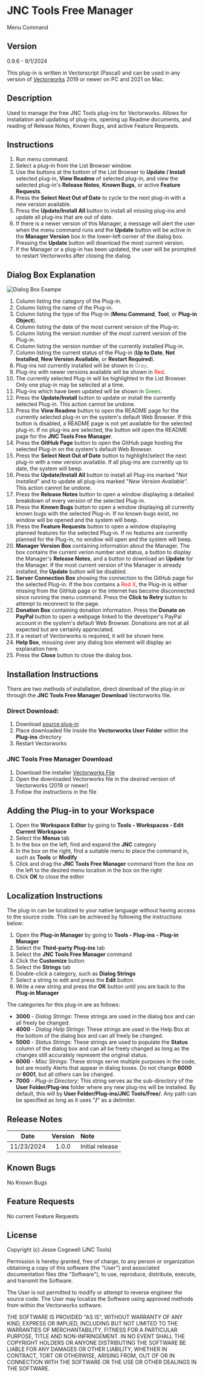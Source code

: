 # JNC Tools Free Manager

Menu Command

## Version

0.9.6 - 9/1/2024

This plug-in is written in Vectorscript (Pascal) and can be used in any version of [Vectorworks](https://www.vectorworks.net) 2019 or newer on PC and 2021 on Mac.

## Description

Used to manage the free JNC Tools plug-ins for Vectorworks. Allows for installation and updating of plug-ins, opening up Readme documents, and reading of Release Notes, Known Bugs, and active Feature Requests.

## Instructions

1. Run menu command.
2. Select a plug-in from the List Browser window.
3. Use the buttons at the bottom of the List Browser to **Update / Install** selected plug-in, **View Readme** of selected plug-in, and view the selected plug-in's **Release Notes**, **Known Bugs**, or active **Feature Requests**.
4. Press the **Select Next Out of Date** to cycle to the next plug-in with a new version available.
5. Press the **Update/Install All** button to install all missing plug-ins and update all plug-ins that are out of date.
6. If there is a newer version of this Manager, a message will alert the user when the menu command runs and the **Update** button will be active in the **Manager Version** box in the lower-left corner of the dialog box. Pressing the **Update** button will download the most current version.
7. If the Manager or a plug-in has been updated, the user will be prompted to restart Vectorworks after closing the dialog.

## Dialog Box Explanation

![Dialog Box Exampe](images/dialog-box-example.jpg)

1. Column listing the category of the Plug-in.
2. Column listing the name of the Plug-in.
3. Column listing the type of the Plug-in (**Menu Command**, **Tool**, or **Plug-in Object**).
4. Column listing the date of the most current version of the Plug-in.
5. Column listing the version number of the most current version of the Plug-in.
6. Column listing the version number of the currently installed Plug-in.
7. Column listing the current status of the Plug-in (**Up to Date**, **Not Installed**, **New Version Available**, or **Restart Required**).
8. Plug-ins not currently installed will be shown in <span style="color:Gray">Gray</span>.
9. Plug-ins with newer versions available will be shown in <span style="color:Red">Red</span>.
10. The currently selected Plug-in will be highlighted in the List Browser. Only one plug-in may be selected at a time.
11. Plug-ins which have been updated will be shown in <span style="color:Green">Green</span>.
12. Press the **Update/Install** button to update or install the currently selected Plug-in. This action cannot be undone.
13. Press the **View Readme** button to open the README page for the currently selected plug-in on the system's default Web Browser. If this button is disabled, a README page is not yet available for the selected plug-in. If no plug-ins are selected, the button will open the README page for the **JNC Tools Free Manager**.
14. Press the **GitHub Page** button to open the GitHub page hosting the selected Plug-in on the system's default Web Browser.
15. Press the **Select Next Out of Date** button to highlight/select the next plug-in with a new version available. If all plug-ins are currently up to date, the system will beep.
16. Press the **Update/Install All** button to install all Plug-ins marked "*Not Installed*" and to update all plug-ins marked "*New Version Available*". This action cannot be undone.
17. Press the **Release Notes** button to open a window displaying a detailed breakdown of every version of the selected Plug-in.
18. Press the **Known Bugs** button to open a window displaying all currently known bugs with the selected Plug-in. If no known bugs exist, no window will be opened and the system will beep.
19. Press the **Feature Requests** button to open a window displaying planned features for the selected Plug-in. If no features are currently planned for the Plug-in, no window will open and the system will beep.
20. **Manager Version Box** containing information about the Manager. The box contains the current verion number and status, a button to display the Manager's **Release Notes**, and a button to download an **Update** for the Manager. If the most current version of the Manager is already installed, the **Update** button will be disabled.
21. **Server Connection Box** showing the connection to the GitHub page for the selected Plug-in. If the box contains a <span style="color:Red">Red X</span>, the Plug-in is either missing from the GitHub page or the internet has become disconnected since running the menu command. Press the **Click to Retry** button to attempt to reconnect to the page.
22. **Donation Box** containing donation information. Press the **Donate on PayPal** button to open a webpage linked to the developer's PayPal account in the system's default Web Browser. Donations are not at all expected but are certainly appreciated.
23. If a restart of Vectorworks is required, it will be shown here.
24. **Help Box**, mousing over any dialog box element will display an explanation here.
25. Press the **Close** button to close the dialog box.

## Installation Instructions

There are two methods of installation, direct download of the plug-in or through the **JNC Tools Free Manager Download** Vectorworks file.

### Direct Download:

1. Download [source plug-in](JNC%20Tools%20Free%20Manager.vsm)
2. Place downloaded file inside the **Vectorworks User Folder** within the **Plug-ins** directory
3. Restart Vectorworks

### JNC Tools Free Manager Download

1. Download the installer [Vectorworks File](JNC%20Tools%20Free%20Manager%20Download.vwx)
2. Open the downloaded Vectorworks file in the desired version of Vectorworks (2019 or newer)
3. Follow the instructions in the file

## Adding the Plug-in to your Workspace

1. Open the **Workspace Editor** by going to **Tools - Workspaces - Edit Current Workspace**
2. Select the **Menus** tab
3. In the box on the left, find and expand the **JNC** category
4. In the box on the right, find a suitable menu to place the command in, such as **Tools** or **Modify**
5. Click and drag the **JNC Tools Free Manager** command from the box on the left to the desired menu location in the box on the right
6. Click **OK** to close the editor

## Localization Instructions

The plug-in can be localized to your native language without having access to the source code.  This can be achieved by following the instructions below:

1. Open the **Plug-in Manager** by going to **Tools - Plug-ins - Plug-in Manager**
2. Select the **Third-party Plug-ins** tab
3. Select the **JNC Tools Free Manager** command
4. Click the **Customize** button
5. Select the **Strings** tab
6. Double-click a category, such as **Dialog Strings**
7. Select a string to edit and press the **Edit** button
8. Write a new string and press the **OK** button until you are back to the **Plug-in Manager**

The categories for this plug-in are as follows:

- **3000** - *Dialog Strings*: These strings are used in the dialog box and can all freely be changed.
- **4000** - *Dialog Help Strings*: These strings are used in the Help Box at the bottom of the dialog box and can all freely be changed.
- **5000** - *Status Strings*: These strings are used to populate the **Status** column of the dialog box and can all be freely changed as long as the changes still accurately represent the original status.
- **6000** - *Misc Strings*: These strings serve multiple purposes in the code, but are mostly Alerts that appear in dialog boxes.  Do not change **6000** or **6001**, but all others can be changed.
- **7000** - *Plug-in Directory*: This string serves as the sub-directory of the **User Folder/Plug-ins** folder where any new plug-ins will be installed.  By default, this will by **User Folder/Plug-ins/JNC Tools/Free/**.  Any path can be specified as long as it uses "**/**" as a delimiter.

## Release Notes

| Date | Version | Note |
| :---: | :---: | :--- |
| 11/23/2024 | 1.0.0 | Initial release |

## Known Bugs

No Known Bugs

## Feature Requests

No current Feature Requests

## License

Copyright (c) Jesse Cogswell (JNC Tools)

Permission is hereby granted, free of charge, to any person or organization
obtaining a copy of this software (the "User") and associated documentation files (the "Software"),
to use, reproduce, distribute, execute, and transmit the Software.

The User is not permitted to modify or attempt to reverse engineer the source code.  The User may
localize the Software using approved methods from within the Vectorworks software.

THE SOFTWARE IS PROVIDED "AS IS", WITHOUT WARRANTY OF ANY KIND, EXPRESS OR
IMPLIED, INCLUDING BUT NOT LIMITED TO THE WARRANTIES OF MERCHANTABILITY,
FITNESS FOR A PARTICULAR PURPOSE, TITLE AND NON-INFRINGEMENT. IN NO EVENT
SHALL THE COPYRIGHT HOLDERS OR ANYONE DISTRIBUTING THE SOFTWARE BE LIABLE
FOR ANY DAMAGES OR OTHER LIABILITY, WHETHER IN CONTRACT, TORT OR OTHERWISE,
ARISING FROM, OUT OF OR IN CONNECTION WITH THE SOFTWARE OR THE USE OR OTHER
DEALINGS IN THE SOFTWARE.